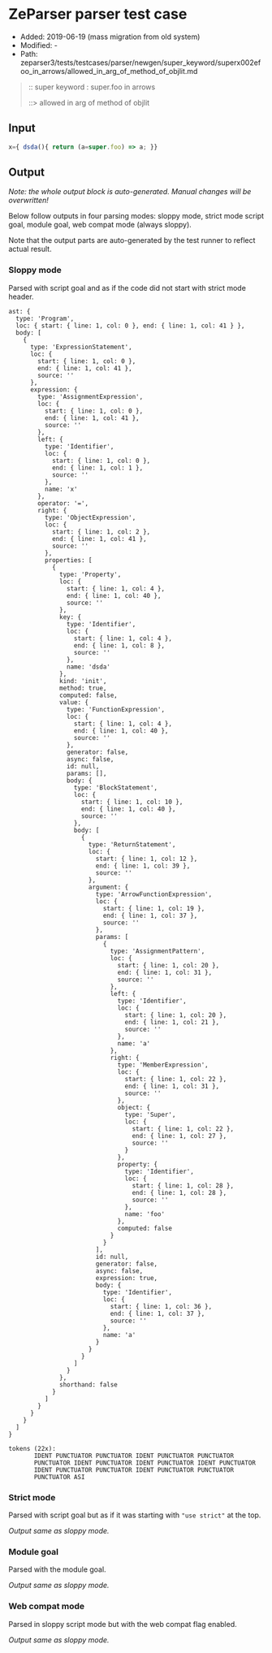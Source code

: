 # ZeParser parser test case

- Added: 2019-06-19 (mass migration from old system)
- Modified: -
- Path: zeparser3/tests/testcases/parser/newgen/super_keyword/superx002efoo_in_arrows/allowed_in_arg_of_method_of_objlit.md

> :: super keyword : super.foo in arrows
>
> ::> allowed in arg of method of objlit

## Input

`````js
x={ dsda(){ return (a=super.foo) => a; }}
`````

## Output

_Note: the whole output block is auto-generated. Manual changes will be overwritten!_

Below follow outputs in four parsing modes: sloppy mode, strict mode script goal, module goal, web compat mode (always sloppy).

Note that the output parts are auto-generated by the test runner to reflect actual result.

### Sloppy mode

Parsed with script goal and as if the code did not start with strict mode header.

`````
ast: {
  type: 'Program',
  loc: { start: { line: 1, col: 0 }, end: { line: 1, col: 41 } },
  body: [
    {
      type: 'ExpressionStatement',
      loc: {
        start: { line: 1, col: 0 },
        end: { line: 1, col: 41 },
        source: ''
      },
      expression: {
        type: 'AssignmentExpression',
        loc: {
          start: { line: 1, col: 0 },
          end: { line: 1, col: 41 },
          source: ''
        },
        left: {
          type: 'Identifier',
          loc: {
            start: { line: 1, col: 0 },
            end: { line: 1, col: 1 },
            source: ''
          },
          name: 'x'
        },
        operator: '=',
        right: {
          type: 'ObjectExpression',
          loc: {
            start: { line: 1, col: 2 },
            end: { line: 1, col: 41 },
            source: ''
          },
          properties: [
            {
              type: 'Property',
              loc: {
                start: { line: 1, col: 4 },
                end: { line: 1, col: 40 },
                source: ''
              },
              key: {
                type: 'Identifier',
                loc: {
                  start: { line: 1, col: 4 },
                  end: { line: 1, col: 8 },
                  source: ''
                },
                name: 'dsda'
              },
              kind: 'init',
              method: true,
              computed: false,
              value: {
                type: 'FunctionExpression',
                loc: {
                  start: { line: 1, col: 4 },
                  end: { line: 1, col: 40 },
                  source: ''
                },
                generator: false,
                async: false,
                id: null,
                params: [],
                body: {
                  type: 'BlockStatement',
                  loc: {
                    start: { line: 1, col: 10 },
                    end: { line: 1, col: 40 },
                    source: ''
                  },
                  body: [
                    {
                      type: 'ReturnStatement',
                      loc: {
                        start: { line: 1, col: 12 },
                        end: { line: 1, col: 39 },
                        source: ''
                      },
                      argument: {
                        type: 'ArrowFunctionExpression',
                        loc: {
                          start: { line: 1, col: 19 },
                          end: { line: 1, col: 37 },
                          source: ''
                        },
                        params: [
                          {
                            type: 'AssignmentPattern',
                            loc: {
                              start: { line: 1, col: 20 },
                              end: { line: 1, col: 31 },
                              source: ''
                            },
                            left: {
                              type: 'Identifier',
                              loc: {
                                start: { line: 1, col: 20 },
                                end: { line: 1, col: 21 },
                                source: ''
                              },
                              name: 'a'
                            },
                            right: {
                              type: 'MemberExpression',
                              loc: {
                                start: { line: 1, col: 22 },
                                end: { line: 1, col: 31 },
                                source: ''
                              },
                              object: {
                                type: 'Super',
                                loc: {
                                  start: { line: 1, col: 22 },
                                  end: { line: 1, col: 27 },
                                  source: ''
                                }
                              },
                              property: {
                                type: 'Identifier',
                                loc: {
                                  start: { line: 1, col: 28 },
                                  end: { line: 1, col: 28 },
                                  source: ''
                                },
                                name: 'foo'
                              },
                              computed: false
                            }
                          }
                        ],
                        id: null,
                        generator: false,
                        async: false,
                        expression: true,
                        body: {
                          type: 'Identifier',
                          loc: {
                            start: { line: 1, col: 36 },
                            end: { line: 1, col: 37 },
                            source: ''
                          },
                          name: 'a'
                        }
                      }
                    }
                  ]
                }
              },
              shorthand: false
            }
          ]
        }
      }
    }
  ]
}

tokens (22x):
       IDENT PUNCTUATOR PUNCTUATOR IDENT PUNCTUATOR PUNCTUATOR
       PUNCTUATOR IDENT PUNCTUATOR IDENT PUNCTUATOR IDENT PUNCTUATOR
       IDENT PUNCTUATOR PUNCTUATOR IDENT PUNCTUATOR PUNCTUATOR
       PUNCTUATOR ASI
`````

### Strict mode

Parsed with script goal but as if it was starting with `"use strict"` at the top.

_Output same as sloppy mode._

### Module goal

Parsed with the module goal.

_Output same as sloppy mode._

### Web compat mode

Parsed in sloppy script mode but with the web compat flag enabled.

_Output same as sloppy mode._

